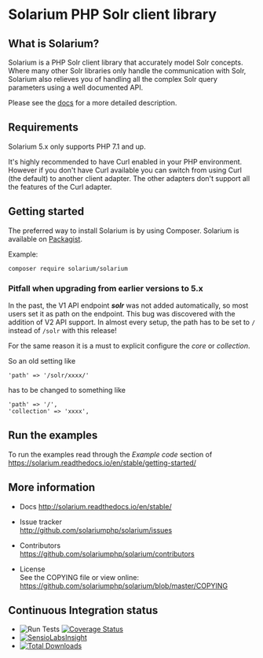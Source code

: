 # Solarium PHP Solr client library


## What is Solarium?

Solarium is a PHP Solr client library that accurately model Solr concepts. Where many other Solr libraries only handle
the communication with Solr, Solarium also relieves you of handling all the complex Solr query parameters using a
well documented API.

Please see the [docs](http://solarium.readthedocs.io/en/stable/) for a more detailed description.

## Requirements

Solarium 5.x only supports PHP 7.1 and up.

It's highly recommended to have Curl enabled in your PHP environment. However if you don't have Curl available you can
switch from using Curl (the default) to another client adapter. The other adapters don't support all the features of the
Curl adapter.

## Getting started

The preferred way to install Solarium is by using Composer. Solarium is available on
[Packagist](https://packagist.org/packages/solarium/solarium).

Example:
```
composer require solarium/solarium
```

### Pitfall when upgrading from earlier versions to 5.x

In the past, the V1 API endpoint **_solr_** was not added automatically, so most users set it as path on the endpoint.
This bug was discovered with the addition of V2 API support. In almost every setup, the path has to be set to `/`
instead of `/solr` with this release!

For the same reason it is a must to explicit configure the _core_ or _collection_.

So an old setting like
```
'path' => '/solr/xxxx/'
```
has to be changed to something like
```
'path' => '/',
'collection' => 'xxxx',
```


## Run the examples

To run the examples read through the _Example code_ section of
https://solarium.readthedocs.io/en/stable/getting-started/


## More information

* Docs
  http://solarium.readthedocs.io/en/stable/

* Issue tracker   
  http://github.com/solariumphp/solarium/issues

* Contributors    
  https://github.com/solariumphp/solarium/contributors

* License   
  See the COPYING file or view online:  
  https://github.com/solariumphp/solarium/blob/master/COPYING

## Continuous Integration status

* ![Run Tests](https://github.com/solariumphp/solarium/workflows/Run%20Tests/badge.svg) [![Coverage Status](https://coveralls.io/repos/solariumphp/solarium/badge.png?branch=master)](https://coveralls.io/r/solariumphp/solarium?branch=master)
* [![SensioLabsInsight](https://insight.sensiolabs.com/projects/292e29f7-10a9-4685-b9ac-37925ebef9ae/small.png)](https://insight.sensiolabs.com/projects/292e29f7-10a9-4685-b9ac-37925ebef9ae)
* [![Total Downloads](https://poser.pugx.org/solarium/solarium/downloads.svg)](https://packagist.org/packages/solarium/solarium)

